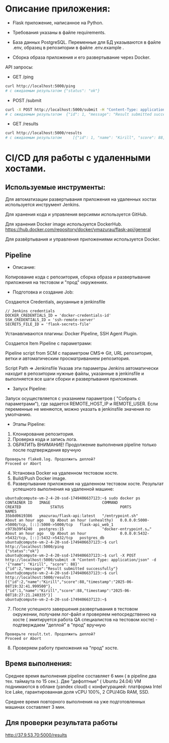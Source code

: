 # Описание приложения:

- Flask приложение, написанное на Python.

- Требования указаны в файле requirements.

- База данных PostgreSQL. Переменные для БД указываются в файле .env, образец в репозитории в файле .env.example .

- Сборка образа приложения и его развертывание через Docker.

API запросы:
- GET /ping
```bash
curl http://localhost:5000/ping
# с ожидаемым результатом {"status": "ok"}
```
- POST /submit
```bash
curl -X POST http://localhost:5000/submit -H "Content-Type: application/json" -d '{"name": "Kirill", "score": 88}'
# с ожидаемым результатом  {"id": 1, "message": "Result submitted successfully"}
```
- GET /results
```bash
curl http://localhost:5000/results
# с ожидаемым результатом     [{"id": 1, "name": "Kirill", "score": 88, "timestamp": "2025-06-07T11:44:09.729659"}]
```


# CI/CD для работы с удаленными хостами.

## Используемые инструменты:

Для автоматизации развертывания приложения на удаленных хостах используется инструмент Jenkins.

Для хранения кода и управления версиями используется GitHub.

Для хранения Docker image используется DockerHub. https://hub.docker.com/repository/docker/ymazurau/flask-api/general

Для развёртывания и управления приложениями используется Docker. 


## Pipeline

- Описание:

Копирование кода с репозитория, сборка образа и развертывание приложения на тестовом и "прод" окружениях.

- Подготовка и создание Job:

Создаются Credentials, акузанные в jenkinsfile
```
// Jenkins credentials
DOCKER_CREDENTIALS_ID = 'docker-credentials-id'
SSH_CREDENTIALS_ID = 'ssh-remote-server'
SECRETS_FILE_ID = 'flask-secrets-file'
```
 Устанавливаются плагины: 
 Docker Pipeline, SSH Agent Plugin.
 
Создается Item Pipeline c параметрами:

  Pipeline script from SCM с параметром CMS=> Git, URL репозитория, ветки и автоматическим просматриванием репозитория.

  Script Path => Jenkinsfile
Указав эти параметры Jenkins автоматически находит в репозитории нужные файлы, указанные в jenkinsfile и выполняется все шаги сборки и развертывания приложения.

- Запуск Pipeline:

Запуск осуществляется с указанием параметров ( "Собрать с параметрами"), где задается REMOTE_HOST_IP и REMOTE_USER. Если переменные не меняются, можно указать в jenkinsfile значения по умолчанию.


- Этапы Pipeline:
1. Клонирование репозитория.
2. Проверка кода и запись лога.
3. ОБРАТИТЬ ВНИМАНИЕ! Продолжение выполнения pipeline только после подтверждения вручную
```
Проверьте flake8.log. Продолжить деплой?
Proceed or Abort
```
4. Установка Docker на удаленном тестовом хосте.
5. Build/Push Docker image.
6. Развертывание приложения на удаленном тестовом хосте.
Результат успешного выполнения на удаленной машине:
```
ubuntu@compute-vm-2-4-20-ssd-1749406637123:~$ sudo docker ps
CONTAINER ID   IMAGE                       COMMAND                  CREATED             STATUS                         PORTS                                         NAMES
35b8d0619386   ymazurau/flask-api:latest   "/entrypoint.sh"         About an hour ago   Up About an hour (unhealthy)   0.0.0.0:5000->5000/tcp, [::]:5000->5000/tcp   flask-api_web_1
c973b39f4240   postgres:15                 "docker-entrypoint.s…"   About an hour ago   Up About an hour               0.0.0.0:5432->5432/tcp, [::]:5432->5432/tcp   postgres_db
ubuntu@compute-vm-2-4-20-ssd-1749406637123:~$ curl http://localhost:5000/ping
{"status":"ok"}
ubuntu@compute-vm-2-4-20-ssd-1749406637123:~$ curl -X POST http://localhost:5000/submit -H "Content-Type: application/json" -d '{"name": "Kirill", "score": 88}'
{"id":2,"message":"Result submitted successfully"}
ubuntu@compute-vm-2-4-20-ssd-1749406637123:~$ curl http://localhost:5000/results
[{"id":2,"name":"Kirill","score":88,"timestamp":"2025-06-08T19:32:41.999500"},{"id":1,"name":"Kirill","score":88,"timestamp":"2025-06-08T18:27:21.240335"}]
ubuntu@compute-vm-2-4-20-ssd-1749406637123:~$ 
```
7. После успешного завершения развертывания в тестовом окружении, получаем лог-файл и проверяем непосредственно на хосте ( эмитируется работа QA специалистов на тестовом хосте) - подтверждаем "деплой" в "прод" вручную
```
Проверьте result.txt. Продолжить деплой?
Proceed or Abort
```
8. Проверяем работу приложения на "прод" хосте.

## Время выполнения:

Среднее время выполнения pipeline составляет 6 мин ( в pipeline два тех. таймаута по 15 сек.). Две "дефолтные" ( Ubuntu 24.04) VM поднимаются в облаке (yandex cloud) с конфигурацией: платформа Intel Ice Lake, гарантированная доля vCPU 100%, 2 CPU/4Gb RAM, SSD. 

Среднее время повторного выполнения на уже подготовленных машинах составляет 3 мин.

## Для проверки результата работы

http://37.9.53.70:5000/results